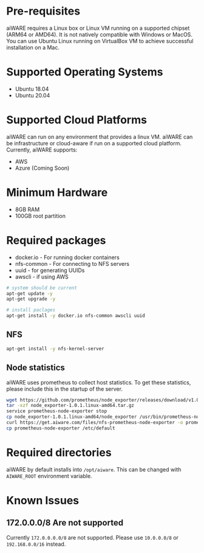 # Pre-requisites
aiWARE requires a Linux box or Linux VM running on a supported chipset (ARM64 or AMD64). It is not natively compatible with Windows or MacOS. You can use Ubuntu Linux running on VirtualBox VM to achieve successful installation on a Mac.

# Supported Operating Systems
* Ubuntu 18.04
* Ubuntu 20.04

# Supported Cloud Platforms
aiWARE can run on any environment that provides a linux VM.  aiWARE can be infrastructure or cloud-aware if run on a supported cloud platform.  Currently, aiWARE supports:
* AWS
* Azure (Coming Soon)

# Minimum Hardware
* 8GB RAM
* 100GB root partition

# Required packages

* docker.io - For running docker containers
* nfs-common - For connecting to NFS servers
* uuid - for generating UUIDs
* awscli - if using AWS

```bash
# system should be current
apt-get update -y
apt-get upgrade -y

# install paclages
apt-get install -y docker.io nfs-common awscli uuid
```

## NFS

```bash
apt-get install -y nfs-kernel-server
```

## Node statistics
aiWARE uses prometheus to collect host statistics.  To get these statistics, please include this in the startup of the server.

```bash
wget https://github.com/prometheus/node_exporter/releases/download/v1.0.1/node_exporter-1.0.1.linux-amd64.tar.gz
tar -xzf node_exporter-1.0.1.linux-amd64.tar.gz
service prometheus-node-exporter stop
cp node_exporter-1.0.1.linux-amd64/node_exporter /usr/bin/prometheus-node-exporter
curl https://get.aiware.com/files/nfs-prometheus-node-exporter -o prometheus-node-exporter
cp prometheus-node-exporter /etc/default
```

# Required directories

aiWARE by default installs into `/opt/aiware`.  This can be changed with `AIWARE_ROOT` environment variable.

# Known Issues
## 172.0.0.0/8 Are not supported

Currently `172.0.0.0.0/8` are not supported.  Please use `10.0.0.0/8` or `192.168.0.0/16` instead.